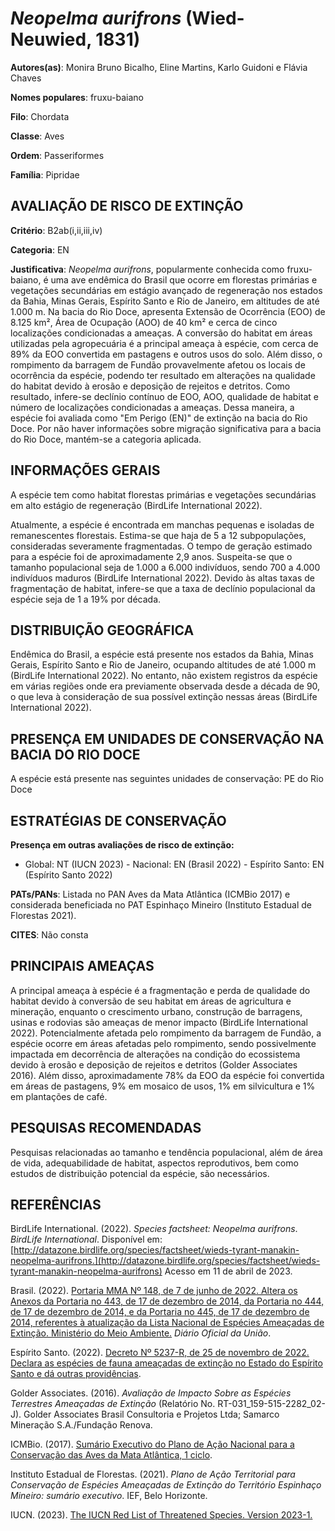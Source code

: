 # *Neopelma aurifrons* (Wied-Neuwied, 1831)

**Autores(as)**: Monira Bruno Bicalho, Eline Martins, Karlo Guidoni e Flávia Chaves

**Nomes populares**: fruxu-baiano

**Filo**: Chordata

**Classe**: Aves

**Ordem**: Passeriformes

**Família**: Pipridae

## AVALIAÇÃO DE RISCO DE EXTINÇÃO

**Critério**: B2ab(i,ii,iii,iv)

**Categoria**: EN

**Justificativa**: *Neopelma aurifrons*, popularmente conhecida como fruxu-baiano, é uma ave endêmica do Brasil que ocorre em florestas primárias e vegetações secundárias em estágio avançado de regeneração nos estados da Bahia, Minas Gerais, Espírito Santo e Rio de Janeiro, em altitudes de até 1.000 m. Na bacia do Rio Doce, apresenta Extensão de Ocorrência (EOO) de 8.125 km², Área de Ocupação (AOO) de 40 km² e cerca de cinco localizações condicionadas a ameaças. A conversão do habitat em áreas utilizadas pela agropecuária é a principal ameaça à espécie, com cerca de 89% da EOO convertida em pastagens e outros usos do solo. Além disso, o rompimento da barragem de Fundão provavelmente afetou os locais de ocorrência da espécie, podendo ter resultado em alterações na qualidade do habitat devido à erosão e deposição de rejeitos e detritos.  Como resultado, infere-se declínio contínuo de EOO, AOO, qualidade de habitat e número de localizações
condicionadas a ameaças. Dessa maneira, a espécie foi avaliada como "Em Perigo (EN)" de extinção na bacia do Rio Doce. Por não haver informações sobre migração significativa para a bacia do Rio Doce, mantém-se a categoria aplicada.

## INFORMAÇÕES GERAIS

A espécie tem como habitat florestas primárias e vegetações secundárias em alto estágio de regeneração (BirdLife International 2022).

Atualmente, a espécie é encontrada em manchas pequenas e isoladas de remanescentes florestais. Estima-se que haja de 5 a 12 subpopulações, consideradas severamente fragmentadas. O tempo de geração estimado para a espécie foi de aproximadamente 2,9 anos. Suspeita-se que o tamanho populacional seja de 1.000 a 6.000 indivíduos, sendo 700 a 4.000 indivíduos maduros (BirdLife International 2022). Devido às altas taxas de fragmentação de habitat, infere-se que a taxa de declínio populacional da espécie seja de 1 a 19% por década.

## DISTRIBUIÇÃO GEOGRÁFICA

Endêmica do Brasil, a espécie está presente nos estados da Bahia, Minas Gerais, Espírito Santo e Rio de Janeiro, ocupando altitudes de até 1.000 m (BirdLife International 2022). No entanto, não existem registros da espécie em várias regiões onde era previamente observada desde a década de 90, o que leva à consideração de sua possível extinção nessas áreas (BirdLife International 2022).

## PRESENÇA EM UNIDADES DE CONSERVAÇÃO NA BACIA DO RIO DOCE

A espécie está presente nas seguintes unidades de conservação: PE do Rio Doce

## ESTRATÉGIAS DE CONSERVAÇÃO

**Presença em outras avaliações de risco de extinção:**

-   Global: NT (IUCN 2023) -   Nacional: EN (Brasil 2022) -   Espírito Santo: EN (Espírito Santo 2022)

**PATs/PANs**: Listada no PAN Aves da Mata Atlântica (ICMBio 2017) e considerada beneficiada no PAT Espinhaço Mineiro (Instituto Estadual de Florestas 2021).

**CITES**: Não consta

## PRINCIPAIS AMEAÇAS

A principal ameaça à espécie é a fragmentação e perda de qualidade do habitat devido à conversão de seu habitat em áreas de agricultura e mineração, enquanto o crescimento urbano, construção de barragens, usinas e rodovias são ameaças de menor impacto (BirdLife International 2022). Potencialmente afetada pelo rompimento da barragem de Fundão, a espécie ocorre em áreas afetadas pelo rompimento, sendo possivelmente impactada em decorrência de alterações na condição do ecossistema devido à erosão e deposição de rejeitos e detritos (Golder Associates 2016).  Além disso, aproximadamente 78% da EOO da espécie foi convertida em áreas de pastagens, 9% em mosaico de usos, 1% em silvicultura e 1% em plantações de café.

## PESQUISAS RECOMENDADAS

Pesquisas relacionadas ao tamanho e tendência populacional, além de área de vida, adequabilidade de habitat, aspectos reprodutivos, bem como estudos de distribuição potencial da espécie, são necessários.

## REFERÊNCIAS

BirdLife International. (2022). *Species factsheet: Neopelma aurifrons*.  *BirdLife International*. Disponível em: [http://datazone.birdlife.org/species/factsheet/wieds-tyrant-manakin-neopelma-aurifrons.](http://datazone.birdlife.org/species/factsheet/wieds-tyrant-manakin-neopelma-aurifrons) Acesso em 11 de abril de 2023.

Brasil. (2022). [Portaria MMA Nº 148, de 7 de junho de 2022. Altera os Anexos da Portaria no 443, de 17 de dezembro de 2014, da Portaria no 444, de 17 de dezembro de 2014, e da Portaria no 445, de 17 de dezembro de 2014, referentes à atualização da Lista Nacional de Espécies Ameaçadas de Extinção. Ministério do Meio Ambiente.](https://in.gov.br/en/web/dou/-/portaria-mma-n-148-de-7-de-junho-de-2022-406272733) *Diário Oficial da União*.

Espírito Santo. (2022). [Decreto Nº 5237-R, de 25 de novembro de 2022.  Declara as espécies de fauna ameaçadas de extinção no Estado do Espírito Santo e dá outras providências](https://iema.es.gov.br/Media/iema/FAUNA/Decreto%205237-R_2022_25-Nov%20-%20Fauna%20(s-peixes)%20-%20Lista%20de%20Esp%C3%A9cies%20Amea%C3%A7adas%20de%20Extin%C3%A7%C3%A3o.pdf).

Golder Associates. (2016). *Avaliação de Impacto Sobre as Espécies Terrestres Ameaçadas de Extinção* (Relatório No.  RT-031_159-515-2282_02-J). Golder Associates Brasil Consultoria e Projetos Ltda; Samarco Mineração S.A./Fundação Renova.

ICMBio. (2017). [Sumário Executivo do Plano de Ação Nacional para a Conservação das Aves da Mata Atlântica, 1 ciclo](https://www.gov.br/icmbio/pt-br/assuntos/biodiversidade/pan/pan-aves-da-mata-atlantica).

Instituto Estadual de Florestas. (2021). *Plano de Ação Territorial para Conservação de Espécies Ameaçadas de Extinção do Território Espinhaço Mineiro: sumário executivo*. IEF, Belo Horizonte.

IUCN. (2023). [The IUCN Red List of Threatened Species. Version 2023-1.](https://www.iucnredlist.org.)
